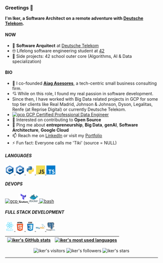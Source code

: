 ### Greetings 👋

**I'm Iker, a Software Architect on a remote adventure with [Deutsche Telekom](https://www.telekom.com/en).**

#### NOW

- 💼 **Software Arquitect** at [Deutsche Telekom](https://www.telekom.com/en)
- 🤓 Lifelong software engineering student at [42](https://42.fr/en/homepage/)
- 🚀 Side projects: 42 school outer core (Algorithms, AI & Data specialization)


#### BIO
- 🏢 I co-founded [**Aiag Asesores**](https://www.aiagasesores.com/), a tech-centric small business consulting firm.
- 💘 While on this role, I found my real passion in software development.
- Since then, I have worked with Big Data related projects in GCP for some top tier clients like Real Madrid, Johnson & Johnson, Dyson, Legalitas, Renfe (at Reprise Digital) or currently Deutsche Telekom.
- <a href="https://cloud.google.com" target="_blank" rel="noreferrer"> <img src="https://www.vectorlogo.zone/logos/google_cloud/google_cloud-icon.svg" alt="gcp" width="18" height="18"/> </a> [GCP Certified Professional Data Engineer](https://google.accredible.com/a3d13a21-34a0-4b57-850f-a896b57eefa6?key=41a2ac44793edb7afe4ccc8a3ef629cb8d27176fd2cef561102579d3574b872e)
- 🌱 Interested on contributing to **Open Source**
- 💬 Ping me about **entrepreneurship**, **Big Data**, **genAI**, **Software Architecture**, **Google Cloud** 
- 📫 Reach me on [LinkedIn](https://www.linkedin.com/in/ikgonzal/) or visit my [Portfolio](https://www.ikergonzalez.dev/)
- ⚡️ Fun fact: Everyone calls me 'Tiki' (source = NULL)

##### LANGUAGES
<p align="left"> 
<a href="https://www.cprogramming.com/" target="_blank" rel="noreferrer"> <img src="https://raw.githubusercontent.com/devicons/devicon/master/icons/c/c-original.svg" alt="c" width="30" height="30"/> </a> 
<a href="https://www.w3schools.com/cpp/" target="_blank" rel="noreferrer"> <img src="https://raw.githubusercontent.com/devicons/devicon/master/icons/cplusplus/cplusplus-original.svg" alt="cplusplus" width="30" height="30"/> </a> 
<a href="https://www.python.org" target="_blank" rel="noreferrer"> <img src="https://raw.githubusercontent.com/devicons/devicon/master/icons/python/python-original.svg" alt="python" width="30" height="30"/> </a> 
<a href="https://www.javascript.com/" target="_blank" rel="noreferrer"> <img src="https://raw.githubusercontent.com/devicons/devicon/master/icons/javascript/javascript-original.svg" alt="javascript" width="30" height="30"/> </a>
<a href="https://www.typescriptlang.org/" target="_blank" rel="noreferrer"> <img src="https://raw.githubusercontent.com/devicons/devicon/master/icons/typescript/typescript-original.svg" alt="typescript" width="30" height="30"/> </a> 
</p>

##### DEVOPS
<a href="https://cloud.google.com" target="_blank" rel="noreferrer"> <img src="https://www.vectorlogo.zone/logos/google_cloud/google_cloud-icon.svg" alt="gcp" width="30" height="30"/> </a>
<a href="https://www.terraform.io/" target="_blank" rel="noreferrer"> <img src="https://raw.githubusercontent.com/devicons/devicon/master/icons/terraform/terraform-original-wordmark.svg" alt="docker" width="30" height="30"/> </a> 
<a href="https://www.docker.com/" target="_blank" rel="noreferrer"> <img src="https://raw.githubusercontent.com/devicons/devicon/master/icons/docker/docker-original-wordmark.svg" alt="docker" width="30" height="30"/> </a> 
<a href="https://www.gnu.org/software/bash/" target="_blank" rel="noreferrer"> <img src="https://www.vectorlogo.zone/logos/gnu_bash/gnu_bash-icon.svg" alt="bash" width="30" height="30"/> </a> 

##### FULL STACK DEVELOPMENT
<a href="https://react.dev/" target="_blank" rel="noreferrer"> <img src="https://raw.githubusercontent.com/devicons/devicon/master/icons/react/react-original-wordmark.svg" alt="react" width="30" height="30"/> </a> <a href="https://www.w3.org/html/" target="_blank" rel="noreferrer"> <img src="https://raw.githubusercontent.com/devicons/devicon/master/icons/html5/html5-original-wordmark.svg" alt="html5" width="30" height="30"/> </a> <a href="https://www.w3schools.com/css/" target="_blank" rel="noreferrer"> <img src="https://raw.githubusercontent.com/devicons/devicon/master/icons/css3/css3-original-wordmark.svg" alt="css3" width="30" height="30"/> </a> <a href="https://www.mysql.com/" target="_blank" rel="noreferrer"> <img src="https://raw.githubusercontent.com/devicons/devicon/master/icons/mysql/mysql-original-wordmark.svg" alt="mysql" width="30" height="30"/> </a> <a href="https://www.postgresql.org" target="_blank" rel="noreferrer"> <img src="https://raw.githubusercontent.com/devicons/devicon/master/icons/postgresql/postgresql-original-wordmark.svg" alt="postgresql" width="30" height="30"/> </a>

| [![iker's GitHub stats](https://github-readme-stats.vercel.app/api?username=iker-gonzalez&count_private=true&show_icons=true&hide=issues&hide_border=true&theme=duefy)](https://github.com/iker-gonzalez?tab=repositories) | [![iker's most used languages](https://github-readme-stats.vercel.app/api/top-langs/?username=iker-gonzalez&langs_count=16&count_private=true&layout=compact&hide_border=true&theme=duefy)](https://github.com/iker-gonzalez?tab=repositories) |
|:-:|:-:|

<p align="center">
	<img alt="iker's visitors" src="https://komarev.com/ghpvc/?username=iker-gonzalez&color=red&style=flat&label=visitors" />
	<img alt="iker's followers" src="https://img.shields.io/github/followers/iker-gonzalez?color=blu" />
	<img alt="iker's stars" src="https://img.shields.io/github/stars/iker-gonzalez?color=blue" />
</p>

---


